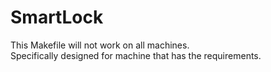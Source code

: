 # SmartLock
This Makefile will not work on all machines.  
Specifically designed for machine that has the requirements.  
